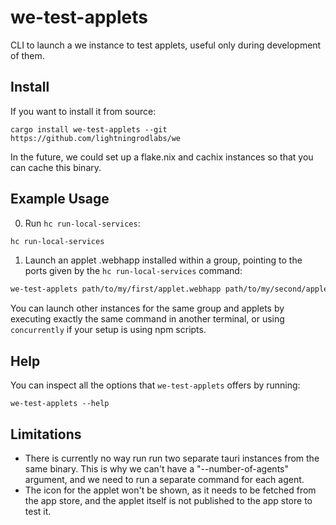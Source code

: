 # we-test-applets

CLI to launch a we instance to test applets, useful only during development of them.

## Install

If you want to install it from source:

```
cargo install we-test-applets --git https://github.com/lightningrodlabs/we
```

In the future, we could set up a flake.nix and cachix instances so that you can cache this binary.

## Example Usage

0. Run `hc run-local-services`:

```bash
hc run-local-services
```

1. Launch an applet .webhapp installed within a group, pointing to the ports given by the `hc run-local-services` command:

```bash
we-test-applets path/to/my/first/applet.webhapp path/to/my/second/applet.webhapp network --network-seed myappletnetworkseed --bootstrap http://127.0.0.1:<BOOTSTRAP_SERVICE_PORT> webrtc ws://127.0.0.1:<SIGNAL_SERVER_PORT>
```

You can launch other instances for the same group and applets by executing exactly the same command in another terminal, or using `concurrently` if your setup is using npm scripts.

## Help

You can inspect all the options that `we-test-applets` offers by running:

```
we-test-applets --help
```

## Limitations

- There is currently no way run run two separate tauri instances from the same binary. This is why we can't have a "--number-of-agents" argument, and we need to run a separate command for each agent.
- The icon for the applet won't be shown, as it needs to be fetched from the app store, and the applet itself is not published to the app store to test it.
